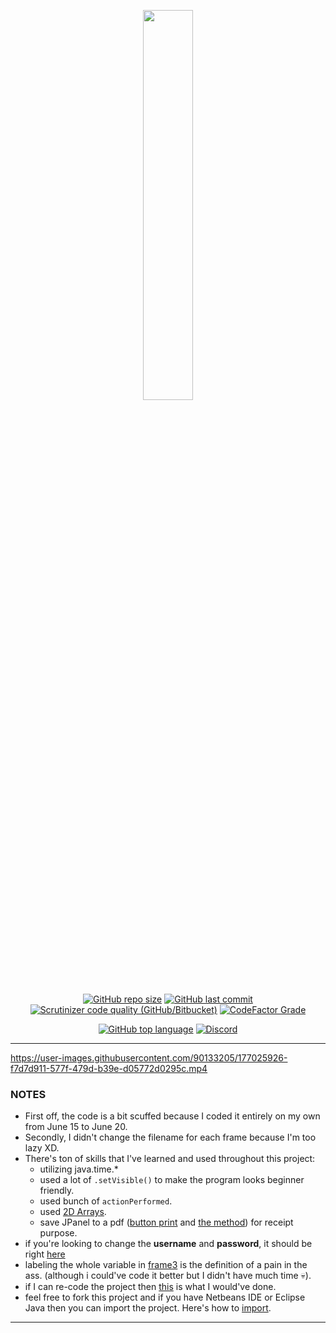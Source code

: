 <p align="center" width="100%">
    <a href="https://www.youtube.com/watch?v=iik25wqIuFo">
    <img width="40%" src="https://user-images.githubusercontent.com/90133205/177029000-50b2cffa-efae-44bb-bab2-bd86291b1ea9.png">
</p>

<p align="center">
 <a href="https://www.youtube.com/watch?v=iik25wqIuFo"><img alt="GitHub repo size"  src="https://img.shields.io/github/repo-size/techies03/DREAMLIGHT-CINEMAS?logo=github&style=for-the-badge"></a>
   <a href="https://github.com/techies03/DREAMLIGHT-CINEMAS/commits/master"><img alt="GitHub last commit" src="https://img.shields.io/github/last-commit/techies03/DREAMLIGHT-CINEMAS?logo=github&style=for-the-badge"></a>
   <a href="https://www.youtube.com/watch?v=iik25wqIuFo"><img alt="Scrutinizer code quality (GitHub/Bitbucket)" src="https://img.shields.io/scrutinizer/quality/g/techies03/DREAMLIGHT-CINEMAS?logo=Scrutinizer%20CI&style=for-the-badge"><a/>
   <a href="https://www.codefactor.io/repository/github/techies03/dreamlight-cinemas"><img alt="CodeFactor Grade" src="https://img.shields.io/codefactor/grade/github/techies03/DREAMLIGHT-CINEMAS?logo=codefactor&style=for-the-badge">
</p>
 
<p align="center">
   <img alt="GitHub top language" src="https://img.shields.io/github/languages/top/techies03/DREAMLIGHT-CINEMAS?color=%23FF7800&logo=java&style=for-the-badge"></a>
   <a href="https://discordapp.com/users/553463605769535490"><img alt="Discord" src="https://img.shields.io/discord/900368184924852245?color=%235865F2&label=support&logo=discord&logoColor=white&style=for-the-badge"></a>
</p>

----------------------------------
https://user-images.githubusercontent.com/90133205/177025926-f7d7d911-577f-479d-b39e-d05772d0295c.mp4

### NOTES
- First off, the code is a bit scuffed because I coded it entirely on my own from June 15 to June 20.
- Secondly, I didn't change the filename for each frame because I'm too lazy XD.
- There's ton of skills that I've learned and used throughout this project:
    - utilizing java.time.*
    - used a lot of ``.setVisible()`` to make the program looks beginner friendly.
    - used bunch of ``actionPerformed``.
    - used [2D Arrays](https://github.com/techies03/DREAMLIGHT-CINEMAS/blob/fd5aeed1b2f4568222242042cf85e18ad5fbc9f2/src/Frame3.java#L66).
    - save JPanel to a pdf ([button print](https://github.com/techies03/DREAMLIGHT-CINEMAS/blob/445f40239d36610c900c928eca812fdbc81f8c04/src/Frame5.java#L238) and [the method](https://github.com/techies03/DREAMLIGHT-CINEMAS/blob/445f40239d36610c900c928eca812fdbc81f8c04/src/Frame5.java#L255))  for receipt purpose.
- if you're looking to change the **username** and **password**, it should be right [here](https://github.com/techies03/DREAMLIGHT-CINEMAS/blob/550ab8120f4fbaf6dd5948b9fa54c48749ffdfe6/src/Frame.java#L104)
- labeling the whole variable in [frame3](https://github.com/techies03/DREAMLIGHT-CINEMAS/blob/master/src/Frame3.java) is the definition of a pain in the ass. (although i could've code it better but I didn't have much time :skull:).
- if I can re-code the project then [this](https://github.com/techies03/DREAMLIGHT-CINEMAS/wiki/Improve-Code-Quality) is what I would've done.
- feel free to fork this project and if you have Netbeans IDE or Eclipse Java then you can import the project. Here's how to [import](https://github.com/techies03/DREAMLIGHT-CINEMAS/wiki/Installation).
----------------------------------

